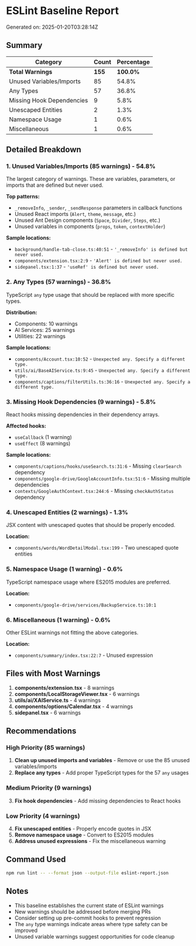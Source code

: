 # ESLint Baseline Report

Generated on: 2025-01-20T03:28:14Z

## Summary

| Category | Count | Percentage |
|----------|-------|------------|
| **Total Warnings** | **155** | **100.0%** |
| Unused Variables/Imports | 85 | 54.8% |
| Any Types | 57 | 36.8% |
| Missing Hook Dependencies | 9 | 5.8% |
| Unescaped Entities | 2 | 1.3% |
| Namespace Usage | 1 | 0.6% |
| Miscellaneous | 1 | 0.6% |

## Detailed Breakdown

### 1. Unused Variables/Imports (85 warnings) - 54.8%

The largest category of warnings. These are variables, parameters, or imports that are defined but never used.

**Top patterns:**
- `_removeInfo`, `_sender`, `_sendResponse` parameters in callback functions
- Unused React imports (`Alert`, `theme`, `message`, etc.)
- Unused Ant Design components (`Space`, `Divider`, `Steps`, etc.)
- Unused variables in components (`props`, `token`, `contextHolder`)

**Sample locations:**
- `background/handle-tab-close.ts:40:51` - `'_removeInfo' is defined but never used.`
- `components/extension.tsx:2:9` - `'Alert' is defined but never used.`
- `sidepanel.tsx:1:37` - `'useRef' is defined but never used.`

### 2. Any Types (57 warnings) - 36.8%

TypeScript `any` type usage that should be replaced with more specific types.

**Distribution:**
- Components: 10 warnings
- AI Services: 25 warnings  
- Utilities: 22 warnings

**Sample locations:**
- `components/Account.tsx:10:52` - `Unexpected any. Specify a different type.`
- `utils/ai/BaseAIService.ts:9:45` - `Unexpected any. Specify a different type.`
- `components/captions/filterUtils.ts:36:16` - `Unexpected any. Specify a different type.`

### 3. Missing Hook Dependencies (9 warnings) - 5.8%

React hooks missing dependencies in their dependency arrays.

**Affected hooks:**
- `useCallback` (1 warning)
- `useEffect` (8 warnings)

**Sample locations:**
- `components/captions/hooks/useSearch.ts:31:6` - Missing `clearSearch` dependency
- `components/google-drive/GoogleAccountInfo.tsx:51:6` - Missing multiple dependencies
- `contexts/GoogleAuthContext.tsx:244:6` - Missing `checkAuthStatus` dependency

### 4. Unescaped Entities (2 warnings) - 1.3%

JSX content with unescaped quotes that should be properly encoded.

**Location:**
- `components/words/WordDetailModal.tsx:199` - Two unescaped quote entities

### 5. Namespace Usage (1 warning) - 0.6%

TypeScript namespace usage where ES2015 modules are preferred.

**Location:**
- `components/google-drive/services/BackupService.ts:10:1`

### 6. Miscellaneous (1 warning) - 0.6%

Other ESLint warnings not fitting the above categories.

**Location:**
- `components/summary/index.tsx:22:7` - Unused expression

## Files with Most Warnings

1. **components/extension.tsx** - 8 warnings
2. **components/LocalStorageViewer.tsx** - 6 warnings  
3. **utils/ai/XAIService.ts** - 4 warnings
4. **components/options/Calendar.tsx** - 4 warnings
5. **sidepanel.tsx** - 6 warnings

## Recommendations

### High Priority (85 warnings)
1. **Clean up unused imports and variables** - Remove or use the 85 unused variables/imports
2. **Replace any types** - Add proper TypeScript types for the 57 `any` usages

### Medium Priority (9 warnings)
3. **Fix hook dependencies** - Add missing dependencies to React hooks

### Low Priority (4 warnings)  
4. **Fix unescaped entities** - Properly encode quotes in JSX
5. **Remove namespace usage** - Convert to ES2015 modules
6. **Address unused expressions** - Fix the miscellaneous warning

## Command Used

```bash
npm run lint -- --format json --output-file eslint-report.json
```

## Notes

- This baseline establishes the current state of ESLint warnings
- New warnings should be addressed before merging PRs
- Consider setting up pre-commit hooks to prevent regression
- The `any` type warnings indicate areas where type safety can be improved
- Unused variable warnings suggest opportunities for code cleanup
